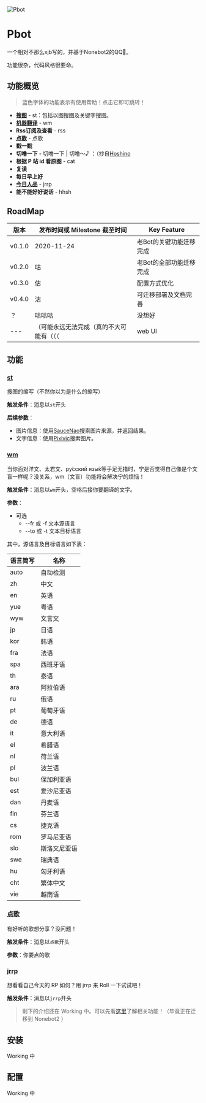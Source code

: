 ![Pbot](https://socialify.git.ci/Pzzzzz5142/Pbot/image?description=1&font=Source%20Code%20Pro&language=1&logo=https%3A%2F%2Fraw.githubusercontent.com%2FPzzzzz5142%2FPbot%2Fmaster%2FPbot%2Favatar.JPG&owner=1&pattern=Signal&stargazers=1&theme=Light)

# Pbot

一个相对不那么xjb写的，并基于Nonebot2的QQ🤖。

功能很杂，代码风格很要命。

## 功能概览

> 蓝色字体的功能表示有使用帮助！点击它即可跳转！

+ [**搜图**](#st) - st：包括以图搜图及关键字搜图。
+ [**机器翻译**](#wm) - wm
+ **Rss订阅及查看** - rss
+ [**点歌**](#点歌) - 点歌
+ **戳一戳**
+ **切噜一下** - 切噜一下 | 切噜～♪ ：（抄自[Hoshino](https://github.com/Ice-Cirno/HoshinoBot)
+ **根据 P 站 id 看原图** - cat
+ **复读**
+ **每日早上好**
+ [**今日人品**](#jrrp) - jrrp
+ **能不能好好说话** - hhsh

## RoadMap

| 版本   | 发布时间或 Milestone 截至时间            | Key Feature             |
| ------ | ---------------------------------------- | ----------------------- |
| v0.1.0 | 2020-11-24                               | 老Bot的关键功能迁移完成 |
| v0.2.0 | 咕                                       | 老Bot的全部功能迁移完成 |
| v0.3.0 | 估                                       | 配置方式优化            |
| v0.4.0 | 沽                                       | 可迁移部署及文档完善    |
| ？     | 咕咕咕                                   | 没想好                  |
| ---    | （可能永远无法完成（真的不大可能有（（（ | web UI                  |

## 功能

### [st](#功能概览)

搜图的缩写（不然你以为是什么的缩写）

**触发条件**：消息以`st`开头

**后续参数**：

+ 图片信息：使用[SauceNao](https://saucenao.com)搜索图片来源，并返回结果。
+ 文字信息：使用[Pixivic](https://pixivic.com)搜索图片。

### [wm](#功能概览)

当你面对洋文、太君文、ру́сский язы́к等手足无措时，宁是否觉得自己像是个文盲一样呢？没关系，wm（文盲）功能将会解决宁的烦恼！

**触发条件**：消息以`wm`开头，空格后接你要翻译的文字。

**参数**：

+ 可选
    + --fr 或 -f 文本源语言
    + --to 或 -t 文本目标语言

其中，源语言及目标语言如下表：

| 语言简写 | 名称         |
| -------- | ------------ |
| auto     | 自动检测     |
| zh       | 中文         |
| en       | 英语         |
| yue      | 粤语         |
| wyw      | 文言文       |
| jp       | 日语         |
| kor      | 韩语         |
| fra      | 法语         |
| spa      | 西班牙语     |
| th       | 泰语         |
| ara      | 阿拉伯语     |
| ru       | 俄语         |
| pt       | 葡萄牙语     |
| de       | 德语         |
| it       | 意大利语     |
| el       | 希腊语       |
| nl       | 荷兰语       |
| pl       | 波兰语       |
| bul      | 保加利亚语   |
| est      | 爱沙尼亚语   |
| dan      | 丹麦语       |
| fin      | 芬兰语       |
| cs       | 捷克语       |
| rom      | 罗马尼亚语   |
| slo      | 斯洛文尼亚语 |
| swe      | 瑞典语       |
| hu       | 匈牙利语     |
| cht      | 繁体中文     |
| vie      | 越南语       |

### [点歌](#功能概览)

有好听的歌想分享？没问题！

**触发条件**：消息以`点歌`开头

**参数**：你要点的歌

### [jrrp](#功能概览)

想看看自己今天的 RP 如何？用 jrrp 来 Roll 一下试试吧！

**触发条件**：消息以`jrrp`开头



> 剩下的介绍还在 Working 中。可以先看[这里](https://github.com/Pzzzzz5142/xjbx-QQ-group-bot)了解相关功能！（毕竟正在迁移到 Nonebot2 ）

## 安装

Working 中

## 配置

Working 中
